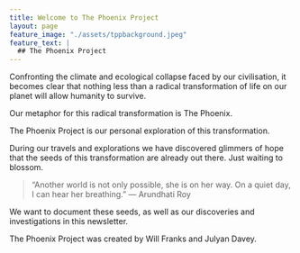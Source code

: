 ```yaml
---
title: Welcome to The Phoenix Project
layout: page
feature_image: "./assets/tppbackground.jpeg"
feature_text: |
  ## The Phoenix Project
---
```


<div class='mailmunch-forms-widget-788826'></div>

Confronting the climate and ecological collapse faced by our civilisation, it becomes clear that nothing less than a radical transformation of life on our planet will allow humanity to survive.

Our metaphor for this radical transformation is The Phoenix.

The Phoenix Project is our personal exploration of this transformation.

During our travels and explorations we have discovered glimmers of hope that the seeds of this transformation are already out there. Just waiting to blossom.

> “Another world is not only possible, she is on her way. On a quiet day, I can hear her breathing.” ― Arundhati Roy

We want to document these seeds, as well as our discoveries and investigations in this newsletter.

The Phoenix Project was created by Will Franks and Julyan Davey.


